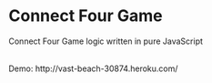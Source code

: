 # Connect Four Game
Connect Four Game logic written in pure JavaScript

<br />
Demo: http://vast-beach-30874.heroku.com/
